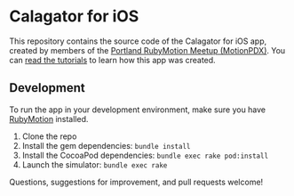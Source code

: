 # Calagator for iOS

This repository contains the source code of the Calagator for iOS app, created by members of the [Portland RubyMotion Meetup (MotionPDX)](http://motionpdx.github.io). You can [read the tutorials](http://motionpdx.github.io/blog/2016/01/20/getting-started-with-redpotion/) to learn how this app was created.

## Development

To run the app in your development environment, make sure you have [RubyMotion](http://www.rubymotion.com) installed.

1. Clone the repo
2. Install the gem dependencies: `bundle install`
3. Install the CocoaPod dependencies: `bundle exec rake pod:install`
4. Launch the simulator: `bundle exec rake`

Questions, suggestions for improvement, and pull requests welcome!
